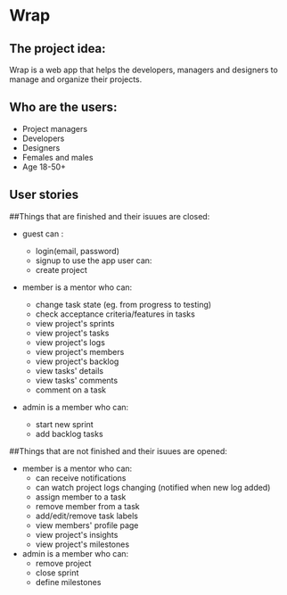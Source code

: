 # Wrap 
## The project idea: 
Wrap is a web app that helps the developers, managers and designers to manage and organize their projects.

## Who are the users:
- Project managers
- Developers
- Designers
- Females and males
- Age 18-50+

## User stories
  
 ##Things that are  finished and their isuues are closed:
  * guest can :
    * login(email, password)
    * signup to use the app
      user can:
    * create project

  * member is a mentor who can:
    * change task state (eg. from progress to testing)
    * check acceptance criteria/features in tasks
    * view project's sprints
    * view project's tasks
    * view project's logs
    * view project's members
    * view project's backlog
    * view tasks' details
    * view tasks' comments
    * comment on a task

  * admin is a member who can:
    * start new sprint
    * add backlog tasks

  
##Things that are not finished and their isuues are opened:
  
  * member is a mentor who can:
     * can receive notifications
     * can watch project logs changing (notified when new log added)
     * assign member to a task
     * remove member from a task
     * add/edit/remove task labels
     * view members' profile page
     * view project's insights
     * view project's milestones
  * admin is a member who can:
    * remove project
    * close sprint
    * define milestones  
